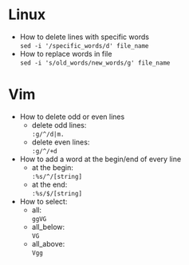 # Linux
* How to delete lines with specific words  
`sed -i '/specific_words/d' file_name`
* How to replace words in file  
`sed -i 's/old_words/new_words/g' file_name`
# Vim
* How to delete odd or even lines
  * delete odd lines:  
`:g/^/d|m.`
  * delete even lines:  
`:g/^/+d`
* How to add a word at the begin/end of every line
  * at the begin:  
`:%s/^/[string]`
  * at the end:  
`:%s/$/[string]`
* How to select:  
  * all:  
  `ggVG`
  * all_below:  
  `VG`
  * all_above:  
  `Vgg`
